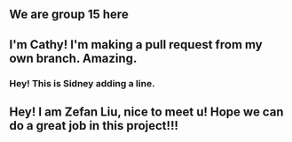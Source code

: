 ## We are group 15 here
## I'm Cathy! I'm making a pull request from my own branch. Amazing.
### Hey! This is Sidney adding a line. 
## Hey! I am Zefan Liu, nice to meet u! Hope we can do a great job in this project!!!
